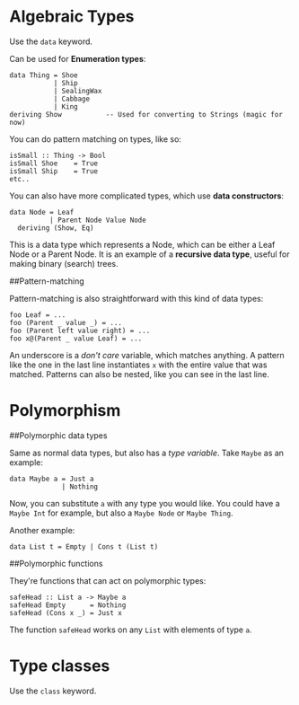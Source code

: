 Algebraic Types
===============

Use the `data` keyword.

Can be used for **Enumeration types**:

```
data Thing = Shoe
           | Ship
           | SealingWax
           | Cabbage
           | King
deriving Show           -- Used for converting to Strings (magic for now)
```

You can do pattern matching on types, like so:

```
isSmall :: Thing -> Bool
isSmall Shoe    = True
isSmall Ship    = True
etc..
```

You can also have more complicated types, which use **data constructors**:

```
data Node = Leaf
          | Parent Node Value Node
  deriving (Show, Eq)
```

This is a data type which represents a Node, which can be either a Leaf
Node or a Parent Node. It is an example of a **recursive data type**,
useful for making binary (search) trees.

##Pattern-matching

Pattern-matching is also straightforward with this kind of data types:

```
foo Leaf = ...
foo (Parent _ value _) = ...
foo (Parent left value right) = ...
foo x@(Parent _ value Leaf) = ...
```

An underscore is a *don't care* variable, which matches anything.
A pattern like the one in the last line instantiates `x` with the entire
value that was matched. Patterns can also be nested, like you can see in
the last line.

Polymorphism
============

##Polymorphic data types

Same as normal data types, but also has a *type variable*. Take `Maybe`
as an example:

```
data Maybe a = Just a
             | Nothing
```

Now, you can substitute `a` with any type you would like. You could have
a `Maybe Int` for example, but also a `Maybe Node` or `Maybe Thing`.

Another example:

```
data List t = Empty | Cons t (List t)
```

##Polymorphic functions

They're functions that can act on polymorphic types:

```
safeHead :: List a -> Maybe a
safeHead Empty      = Nothing
safeHead (Cons x _) = Just x
```

The function `safeHead` works on any `List` with elements of type `a`.

Type classes
============

Use the `class` keyword.
